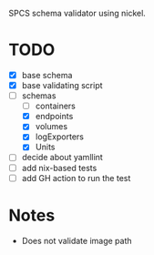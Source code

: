 SPCS schema validator using nickel.

# TODO

- [x] base schema
- [x] base validating script
- [ ] schemas
  - [ ] containers
  - [x] endpoints
  - [x] volumes
  - [x] logExporters
  - [x] Units
- [ ] decide about yamllint
- [ ] add nix-based tests
- [ ] add GH action to run the test

# Notes

- Does not validate image path
